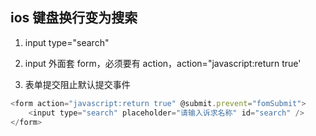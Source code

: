 ## ios 键盘换行变为搜索

1. input type="search"

1. input 外面套 form，必须要有 action，action="javascript:return true'

1. 表单提交阻止默认提交事件

```javascript
<form action="javascript:return true" @submit.prevent="fomSubmit">
    <input type="search" placeholder="请输入诉求名称" id="search" />
</form>
```